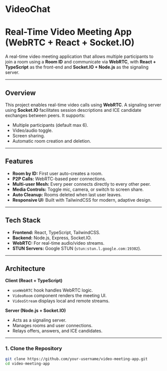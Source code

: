 # VideoChat

# Real-Time Video Meeting App (WebRTC + React + Socket.IO)

A real-time video meeting application that allows multiple participants to join a room using a **Room ID** and communicate via **WebRTC**, with **React + TypeScript** as the front-end and **Socket.IO + Node.js** as the signaling server.

---


## Overview
This project enables real-time video calls using **WebRTC**. A signaling server using **Socket.IO** facilitates session descriptions and ICE candidate exchanges between peers. It supports:
- Multiple participants (default max 6).
- Video/audio toggle.
- Screen sharing.
- Automatic room creation and deletion.

---

## Features
- **Room by ID:** First user auto-creates a room.
- **P2P Calls:** WebRTC-based peer connections.
- **Multi-user Mesh:** Every peer connects directly to every other peer.
- **Media Controls:** Toggle mic, camera, or switch to screen share.
- **Auto Cleanup:** Rooms deleted when last user leaves.
- **Responsive UI:** Built with TailwindCSS for modern, adaptive design.

---

## Tech Stack
- **Frontend:** React, TypeScript, TailwindCSS.
- **Backend:** Node.js, Express, Socket.IO.
- **WebRTC:** For real-time audio/video streams.
- **STUN Servers:** Google STUN (`stun:stun.l.google.com:19302`).

---

## Architecture
**Client (React + TypeScript)**
- `useWebRTC` hook handles WebRTC logic.
- `VideoRoom` component renders the meeting UI.
- `VideoStream` displays local and remote streams.

**Server (Node.js + Socket.IO)**
- Acts as a signaling server.
- Manages rooms and user connections.
- Relays offers, answers, and ICE candidates.

---




### 1. Clone the Repository
```bash
git clone https://github.com/your-username/video-meeting-app.git
cd video-meeting-app

